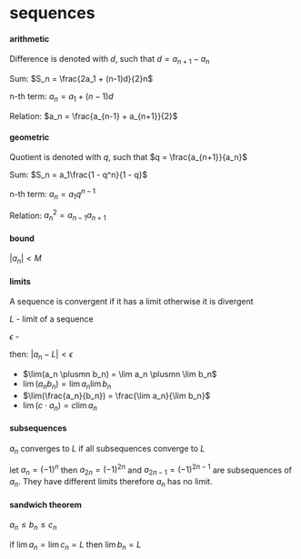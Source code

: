 # sequences

#### arithmetic

Difference is denoted with $d$, such that $d = a_{n+1} - a_n$

Sum: $S_n = \frac{2a_1 + (n-1)d}{2}n$

n-th term: $a_n = a_1 + (n-1)d$

Relation: $a_n = \frac{a_{n-1} + a_{n+1}}{2}$

#### geometric

Quotient is denoted with $q$, such that $q = \frac{a_{n+1}}{a_n}$

Sum: $S_n = a_1\frac{1 - q^n}{1 - q}$

n-th term: $a_n = a_1q^{n-1}$

Relation: $a_n^2 = a_{n-1}a_{n+1}$

#### bound

$|a_n| < M$

#### limits

A sequence is convergent if it has a limit otherwise it is divergent

$L$ - limit of a sequence

$\epsilon$ -

then: $|a_n - L| < \epsilon$

- $\lim(a_n \plusmn b_n) = \lim a_n \plusmn \lim b_n$
- $\lim(a_nb_n) = \lim a_n \lim b_n$
- $\lim(\frac{a_n}{b_n}) = \frac{\lim a_n}{\lim b_n}$
- $\lim(c \cdot a_n) = c\lim a_n$

#### subsequences

$a_n$ converges to $L$ if all subsequences converge to $L$

let $a_n = (-1)^n$ then $a_{2n} = (-1)^{2n}$ and $a_{2n-1} = (-1)^{2n-1}$ are subsequences of $a_n$. They have different limits therefore $a_n$ has no limit.

#### sandwich theorem

$a_n \leq b_n \leq c_n$

if $\lim a_n = \lim c_n = L$ then $\lim b_n = L$
